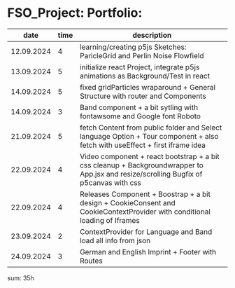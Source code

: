 # FSO_Project: Portfolio:

|  date     | time | description |
|-----------|------|---------------------------------------------------------------------------|
|12.09.2024 | 4    | learning/creating p5js Sketches: ParicleGrid and Perlin Noise Flowfield |
|13.09.2024 | 5    | initialize react Project, integrate p5js animations as Background/Test in react |
|14.09.2024 | 5    | fixed gridParticles wraparound + General Structure with router and Components |
|14.09.2024 | 3    | Band component + a bit sytling with fontawsome and Google font Roboto |
|21.09.2024 | 5    | fetch Content from public folder and Select language Option + Tour component + also fetch with useEffect + first iframe idea |
|22.09.2024 | 4    | Video component + react bootstrap + a bit css cleanup + Backgroundwrapper to App.jsx and resize/scrolling Bugfix of p5canvas with css |
|22.09.2024 | 4    | Releases Component + Boostrap + a bit design + CookieConsent and CookieContextProvider with conditional loading of Iframes |
|23.09.2024 | 2    | ContextProvider for Language and Band load all info from json |
|24.09.2024 | 3    | German and English Imprint + Footer with Routes |



sum: 35h